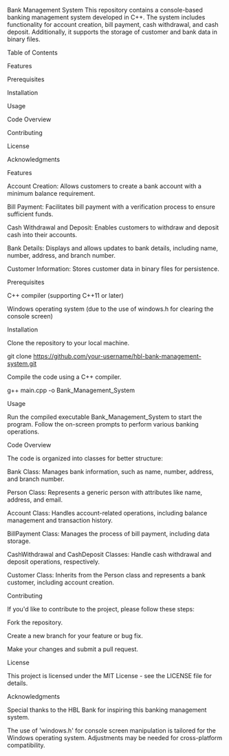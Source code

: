 Bank Management System
This repository contains a console-based banking management system developed in C++. The system includes functionality for account creation, bill payment, cash withdrawal, and cash deposit. Additionally, it supports the storage of customer and bank data in binary files.

Table of Contents


Features

Prerequisites

Installation

Usage

Code Overview

Contributing

License

Acknowledgments


Features

Account Creation: Allows customers to create a bank account with a minimum balance requirement.

Bill Payment: Facilitates bill payment with a verification process to ensure sufficient funds.

Cash Withdrawal and Deposit: Enables customers to withdraw and deposit cash into their accounts.

Bank Details: Displays and allows updates to bank details, including name, number, address, and branch number.

Customer Information: Stores customer data in binary files for persistence.


Prerequisites


C++ compiler (supporting C++11 or later)

Windows operating system (due to the use of windows.h for clearing the console screen)

Installation

Clone the repository to your local machine.

git clone https://github.com/your-username/hbl-bank-management-system.git

Compile the code using a C++ compiler.

g++ main.cpp -o Bank_Management_System

Usage

Run the compiled executable Bank_Management_System to start the program. Follow the on-screen prompts to perform various banking operations.


Code Overview

The code is organized into classes for better structure:

Bank Class: Manages bank information, such as name, number, address, and branch number.

Person Class: Represents a generic person with attributes like name, address, and email.

Account Class: Handles account-related operations, including balance management and transaction history.

BillPayment Class: Manages the process of bill payment, including data storage.

CashWithdrawal and CashDeposit Classes: Handle cash withdrawal and deposit operations, respectively.

Customer Class: Inherits from the Person class and represents a bank customer, including account creation.


Contributing


If you'd like to contribute to the project, please follow these steps:

Fork the repository.

Create a new branch for your feature or bug fix.

Make your changes and submit a pull request.


License


This project is licensed under the MIT License - see the LICENSE file for details.


Acknowledgments


Special thanks to the HBL Bank for inspiring this banking management system.

The use of 'windows.h' for console screen manipulation is tailored for the Windows operating system. Adjustments may be needed for cross-platform compatibility.
